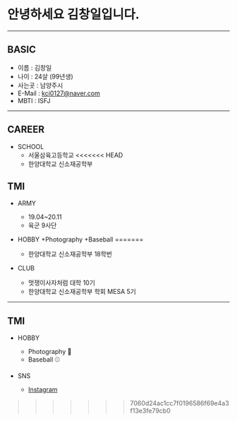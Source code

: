 # 안녕하세요 김창일입니다.

----------
## BASIC

+ 이름 : 김창일
+ 나이 : 24살 (99년생)
+ 사는곳 : 남양주시
+ E-Mail : kci0127@naver.com
+ MBTI : ISFJ

----------

## CAREER

+ SCHOOL
  + 서울삼육고등학교
<<<<<<< HEAD
  + 한양대학교 신소재공학부

## TMI

+ ARMY
  + 19.04~20.11
  + 육군 9사단

+ HOBBY
  +Photography
  +Baseball
=======
  + 한양대학교 신소재공학부 18학번

+ CLUB
  + 멋쟁이사자처럼 대학 10기
  + 한양대학교 신소재공학부 학회 MESA 5기

----------

## TMI

+ HOBBY
  + Photography 📸
  + Baseball ⚾

+ SNS
  + [Instagram](https://www.instagram.com/thebrightday)
  
>>>>>>> 7060d24ac1cc7f0196586f69e4a3f13e3fe79cb0

